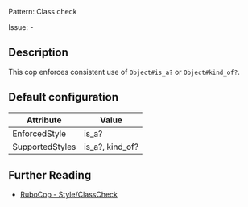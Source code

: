 Pattern: Class check

Issue: -

## Description

This cop enforces consistent use of `Object#is_a?` or `Object#kind_of?`.

## Default configuration

Attribute | Value
--- | ---
EnforcedStyle | is_a?
SupportedStyles | is_a?, kind_of?

## Further Reading

* [RuboCop - Style/ClassCheck](https://rubocop.readthedocs.io/en/latest/cops_style/#styleclasscheck)
